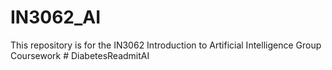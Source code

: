# IN3062_AI
This repository is for the IN3062 Introduction to Artificial Intelligence Group Coursework
#   D i a b e t e s R e a d m i t A I  
 